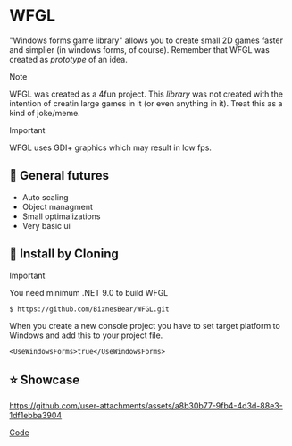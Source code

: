﻿# WFGL
"Windows forms game library" allows you to create small 2D games faster and simplier (in windows forms, of course). 
Remember that WFGL was created as *prototype* of an idea.

> [!NOTE]
> WFGL was created as a 4fun project. This *library* was not created with the intention of creatin large games in it (or even anything in it). 
> Treat this as a kind of joke/meme. 

> [!IMPORTANT]
> WFGL uses GDI+ graphics which may result in low fps. 

## 📄 General futures 
- Auto scaling
- Object managment
- Small optimalizations
- Very basic ui


## 🎈 Install by Cloning
> [!IMPORTANT]
> You need minimum .NET 9.0 to build WFGL

```
$ https://github.com/BiznesBear/WFGL.git
```

When you create a new console project you have to set target platform to Windows and add this to your project file.
```csproj
<UseWindowsForms>true</UseWindowsForms>
```


## ⭐ Showcase
https://github.com/user-attachments/assets/a8b30b77-9fb4-4d3d-88e3-1df1ebba3904

[Code](https://github.com/BiznesBear/FlappyBird)
